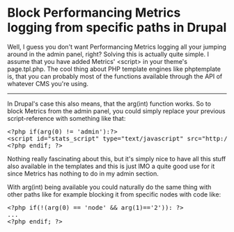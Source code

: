 # Block Performancing Metrics logging from specific paths in Drupal

Well, I guess you don't want Performancing Metrics logging all your jumping around in the admin panel, right? Solving this is actually quite simple. I assume that you have added Metrics' &lt;script&gt; in your theme's page.tpl.php. The cool thing about PHP template engines like phptemplate is, that you can probably most of the functions available through the API of whatever CMS you're using.



-------------------------------



In Drupal's case this also means, that the arg(int) function works. So to block Metrics from the admin panel, you could simply replace your previous script-reference with something like that:

<pre class="code">
&lt;?php if(arg(0) != &apos;admin&apos;):?&gt;
&lt;script id=&quot;stats_script&quot; type=&quot;text/javascript&quot; src=&quot;http://metrics.performancing.com/drupal.js&quot;&gt;&lt;/script&gt;
&lt;?php endif; ?&gt;
</pre>

Nothing really fascinating about this, but it's simply nice to have all this stuff also available in the templates and this is just IMO a quite good use for it since Metrics has nothing to do in my admin section.

With arg(int) being available  you could naturally do the same thing with other paths like for example blocking it from specific nodes with code like:

<pre class="code">
&lt;?php if(!(arg(0) == &apos;node&apos; &amp;&amp; arg(1)==&apos;2&apos;)): ?&gt;
...
&lt;?php endif; ?&gt;
</pre>